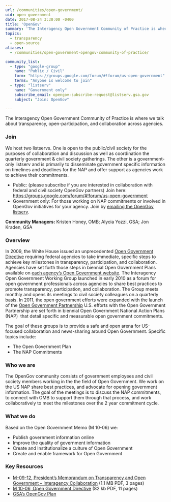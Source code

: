 ```yaml
---
url: /communities/open-government/
uid: open-government
date: 2017-08-24 3:30:00 -0400
title: 'OpenGov'
summary: 'The Interagency Open Government Community of Practice is where we talk about transparency, open-participation, and collaboration across agencies.'
topics:
  - transparency
  - open-source
aliases:
  - /communities/open-government-opengov-community-of-practice/

community_list:
  - type: "google-group"
    name: "Public / Civil"
    form: "https://groups.google.com/forum/#!forum/us-open-government"
    terms: "Anyone is welcome to join"
  - type: "listserv"
    name: "Government only"
    subscribe_email: opengov-subscribe-request@listserv.gsa.gov
    subject: "Join: OpenGov"

---
```


The Interagency Open Government Community of Practice is where we talk about transparency, open-participation, and collaboration across agencies.

### Join
We host two listservs. One is open to the public/civil society for the purposes of collaboration and discussion as well as coordination the quarterly government & civil society gatherings. The other is a government-only listserv and is primarily to disseminate government specific information on timelines and deadlines for the NAP and offer support as agencies work to achieve their commitments.

- Public: (please subscribe if you are interested in collaboration with federal and civil society OpenGov partners) Join here: https://groups.google.com/forum/#!forum/us-open-government
- Government only: For those working on NAP commitments or involved in OpenGov initiatives for your agency. Join by [emailing the OpenGov listserv](mailto:opengov-subscribe-request@listserv.gsa.gov).

**Community Managers:** Kristen Honey, OMB; Alycia Yozzi, GSA; Jon Kraden, GSA

### Overview

In 2009, the White House issued an unprecedented [Open Government Directive](https://obamawhitehouse.archives.gov/open/documents/open-government-directive) requiring federal agencies to take immediate, specific steps to achieve key milestones in transparency, participation, and collaboration. Agencies have set forth those steps in biennial Open Government Plans available on [each agency’s Open Government website](https://obamawhitehouse.archives.gov/open/about/working-group). The Interagency Open Government Working Group launched in early 2010 as a forum for open government professionals across agencies to share best practices to promote transparency, participation, and collaboration. The Group meets monthly and opens its meetings to civil society colleagues on a quarterly basis. In 2011, the open government efforts were expanded with the launch of the [Open Government Partnership](http://www.opengovpartnership.org/) U.S. efforts with the Open Government Partnership are set forth in biennial Open Government National Action Plans (NAP)  that detail specific and measurable open government commitments.

The goal of these groups is to provide a safe and open arena for US-focused collaboration and news-sharing around Open Government. Specific topics include:

- The Open Government Plan
- The NAP Commitments

### Who we are
The OpenGov community consists of government employees and civil society members working in the the field of Open Government. We work on the US NAP share best practices, and advocate for opening government information.  The goal of the meetings is to discuss the NAP commitments, to connect with OMB to support them through that process, and work collaboratively to meet the milestones over the 2 year commitment cycle.

### What we do
Based on the Open Government Memo (M 10-06) we:

- Publish government information online
- Improve the quality of government information
- Create and Institutionalize a culture of Open Government
- Create and enable framework for Open Government

### Key Resources
*   [M-09-12, President’s Memorandum on Transparency and Open Government – Interagency Collaboration](https://obamawhitehouse.archives.gov/sites/default/files/omb/assets/memoranda_fy2009/m09-12.pdf) (1.1 MB PDF, 3 pages)
*   [M 10-06, Open Government Directive](https://obamawhitehouse.archives.gov/sites/default/files/omb/assets/memoranda_2010/m10-06.pdf) (82 kb PDF, 11 pages)
*   [GSA’s OpenGov Plan](https://www.gsa.gov/portal/category/26751)
